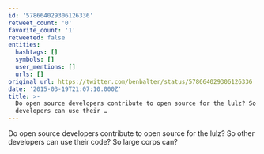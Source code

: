 ```yaml
---
id: '578664029306126336'
retweet_count: '0'
favorite_count: '1'
retweeted: false
entities:
  hashtags: []
  symbols: []
  user_mentions: []
  urls: []
original_url: https://twitter.com/benbalter/status/578664029306126336
date: '2015-03-19T21:07:10.000Z'
title: >-
  Do open source developers contribute to open source for the lulz? So other
  developers can use their …
---
```


Do open source developers contribute to open source for the lulz? So other developers can use their code? So large corps can?